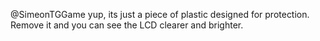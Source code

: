 @SimeonTGGame yup, its just a piece of plastic designed for protection. Remove it and you can see the LCD clearer and brighter.